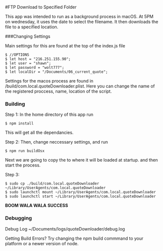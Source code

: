 #FTP Download to Specified Folder

This app was intended to run as a background process in macOS. 
At 5PM on wednesday, it uses the date to select the filename. 
It then downloads the file to a specified location.

###Changing Settings

Main settings for this are found at the top of the index.js file

    $ //OPTIONS
    $ let host = "216.251.155.90";
    $ let user = "shawn";
    $ let password = "wolt777";
    $ let localDir = "/Documents/06_current_quote";

Settings for the macos process are found in /build/com.local.quoteDownloader.plist.
Here you can change the name of the registered proccess, name, location of the script.


### Building

Step 1: In the home directory of this app run

    $ npm install

This will get all the dependancies.

Step 2: Then, change neccessary settings, and run

    $ npm run buildOsx


Next we are going to copy the to where it will be loaded at startup.
and then start the process.

Step 3:

    $ sudo cp ./build/com.local.quoteDownloader ~/Library/UserAgents/com.local.quoteDownloader
    $ sudo launchctl mount ~/Library/UserAgents/com.local.quoteDownloader
    $ sudo launchctl start ~/Library/UserAgents/com.local.quoteDownloader

**BOOM WALA WALA**
**SUCCESS**

### Debugging

Debug Log
~/Documents/logs/quoteDownloader/debug.log

Getting Build Errors?
Try changing the npm build commmand to your platform or a newer version of node.
